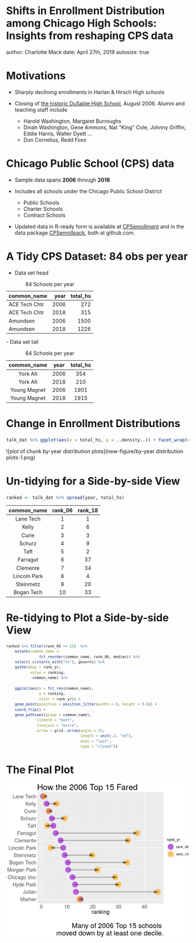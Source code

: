 Shifts in Enrollment Distribution   among Chicago High Schools:  Insights from reshaping CPS data
========================================================
author: Charlotte Mack
date: April 27th, 2019
autosize: true

Motivations
========================================================

- Sharply declining enrollments in Harlan & Hirsch High schools

- Closing of [the historic DuSable High School](https://en.wikipedia.org/wiki/DuSable_High_School), August 2006. Alumni and teaching staff include
    - Harold Washington, Margaret Burroughs
    - Dinah Washington, Gene Ammons, Nat "King" Cole, Johnny Griffin, Eddie Harris, Walter Dyett ...
    - Don Cornelius, Redd Foxx

Chicago Public School (CPS) data
========================================================

- Sample data spans **2006** through **2018**

- Includes all schools under the Chicago Public School District
    - Public Schools
    - Charter Schools
    - Contract Schools
    
- Updated data in R-ready form is available at [CPSenrollment](https://github.com/cymack/CPSenrollment) and in the data package [CPSenrollpack](https://github.com/cymack/CPSenrollpack), both at github.com.

A Tidy CPS Dataset: 84 obs per year
========================================================

- Data set head

<table class="table" style="margin-left: auto; margin-right: auto;">
<caption>84 Schools per year</caption>
 <thead>
  <tr>
   <th style="text-align:left;"> common_name </th>
   <th style="text-align:right;"> year </th>
   <th style="text-align:right;"> total_hs </th>
  </tr>
 </thead>
<tbody>
  <tr>
   <td style="text-align:left;"> ACE Tech Chtr </td>
   <td style="text-align:right;"> 2006 </td>
   <td style="text-align:right;"> 272 </td>
  </tr>
  <tr>
   <td style="text-align:left;"> ACE Tech Chtr </td>
   <td style="text-align:right;"> 2018 </td>
   <td style="text-align:right;"> 315 </td>
  </tr>
  <tr>
   <td style="text-align:left;"> Amundsen </td>
   <td style="text-align:right;"> 2006 </td>
   <td style="text-align:right;"> 1500 </td>
  </tr>
  <tr>
   <td style="text-align:left;"> Amundsen </td>
   <td style="text-align:right;"> 2018 </td>
   <td style="text-align:right;"> 1226 </td>
  </tr>
</tbody>
</table>
- Data set tail
<table class="table" style="margin-left: auto; margin-right: auto;">
<caption>84 Schools per year</caption>
 <thead>
  <tr>
   <th style="text-align:center;"> common_name </th>
   <th style="text-align:center;"> year </th>
   <th style="text-align:center;"> total_hs </th>
  </tr>
 </thead>
<tbody>
  <tr>
   <td style="text-align:center;"> York Alt </td>
   <td style="text-align:center;"> 2006 </td>
   <td style="text-align:center;"> 354 </td>
  </tr>
  <tr>
   <td style="text-align:center;"> York Alt </td>
   <td style="text-align:center;"> 2018 </td>
   <td style="text-align:center;"> 210 </td>
  </tr>
  <tr>
   <td style="text-align:center;"> Young Magnet </td>
   <td style="text-align:center;"> 2006 </td>
   <td style="text-align:center;"> 1901 </td>
  </tr>
  <tr>
   <td style="text-align:center;"> Young Magnet </td>
   <td style="text-align:center;"> 2018 </td>
   <td style="text-align:center;"> 1915 </td>
  </tr>
</tbody>
</table>

Change in Enrollment Distributions
========================================================


```r
talk_dat %>% ggplot(aes(x = total_hs, y = ..density..)) + facet_wrap(~ year) 
```

![plot of chunk by-year distribution plots](new-figure/by-year distribution plots-1.png)

Un-tidying for a Side-by-side View
========================================================

```r
ranked <- talk_dat %>% spread(year, total_hs)
```



<table class="table" style="margin-left: auto; margin-right: auto;">
 <thead>
  <tr>
   <th style="text-align:center;"> common_name </th>
   <th style="text-align:center;"> rank_06 </th>
   <th style="text-align:center;"> rank_18 </th>
  </tr>
 </thead>
<tbody>
  <tr>
   <td style="text-align:center;"> Lane Tech </td>
   <td style="text-align:center;"> 1 </td>
   <td style="text-align:center;"> 1 </td>
  </tr>
  <tr>
   <td style="text-align:center;"> Kelly </td>
   <td style="text-align:center;"> 2 </td>
   <td style="text-align:center;"> 6 </td>
  </tr>
  <tr>
   <td style="text-align:center;"> Curie </td>
   <td style="text-align:center;"> 3 </td>
   <td style="text-align:center;"> 3 </td>
  </tr>
  <tr>
   <td style="text-align:center;"> Schurz </td>
   <td style="text-align:center;"> 4 </td>
   <td style="text-align:center;"> 9 </td>
  </tr>
  <tr>
   <td style="text-align:center;"> Taft </td>
   <td style="text-align:center;"> 5 </td>
   <td style="text-align:center;"> 2 </td>
  </tr>
  <tr>
   <td style="text-align:center;"> Farragut </td>
   <td style="text-align:center;"> 6 </td>
   <td style="text-align:center;"> 37 </td>
  </tr>
  <tr>
   <td style="text-align:center;"> Clemente </td>
   <td style="text-align:center;"> 7 </td>
   <td style="text-align:center;"> 34 </td>
  </tr>
  <tr>
   <td style="text-align:center;"> Lincoln Park </td>
   <td style="text-align:center;"> 8 </td>
   <td style="text-align:center;"> 4 </td>
  </tr>
  <tr>
   <td style="text-align:center;"> Steinmetz </td>
   <td style="text-align:center;"> 9 </td>
   <td style="text-align:center;"> 20 </td>
  </tr>
  <tr>
   <td style="text-align:center;"> Bogan Tech </td>
   <td style="text-align:center;"> 10 </td>
   <td style="text-align:center;"> 33 </td>
  </tr>
</tbody>
</table>


Re-tidying to Plot a Side-by-side View
========================================================

<small>

```r
ranked %>% filter(rank_06 <= 15)  %>% 
    mutate(common_name = 
               fct_reorder(common_name, rank_06, median)) %>%
    select(-c(starts_with("hs"), govern)) %>% 
    gather(key = rank_yr, 
           value = ranking, 
           -common_name) %>%
   
    ggplot(aes(x = fct_rev(common_name), 
               y = ranking, 
               color = rank_yr)) + 
    geom_point(position = position_jitter(width = 0, height = 0.6)) +
    coord_flip() + 
    geom_path(aes(group = common_name), 
              lineend = "butt", 
              linejoin = "mitre", 
              arrow = grid::arrow(angle = 15, 
                                  length = unit(.2, "cm"), 
                                  ends = "last", 
                                  type = "closed"))
```
</small>

The Final Plot
========================================================
![plot of chunk unnamed-chunk-2](new-figure/unnamed-chunk-2-1.png)

